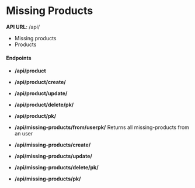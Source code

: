 # Missing Products

**API URL**: /api/

+ Missing products
+ Products

#### Endpoints

+ **/api/product**
+ **/api/product/create/**
+ **/api/product/update/**
+ **/api/product/delete/pk/**
+ **/api/product/pk/**


+ **/api/missing-products/from/userpk/** Returns all missing-products from an user 
+ **/api/missing-products/create/**
+ **/api/missing-products/update/**
+ **/api/missing-products/delete/pk/**
+ **/api/missing-products/pk/**
